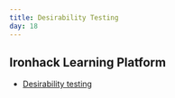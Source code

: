 ```yaml
---
title: Desirability Testing
day: 18
---
```


Ironhack Learning Platform
--------------------------

- [Desirability testing](http://learn.ironhack.com/#/learning_unit/3436)
